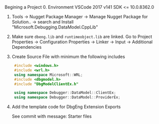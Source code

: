 Begining a Project
0. Environment VSCode 2017 v141 SDK <= 10.0.8362.0
1. Tools -> Nugget Package Manager -> Manage Nugget Package for Solution.. -> search and Install "Microsoft.Debugging.DataModel.CppLib"
2. Make sure `dbeng.lib` and `runtimeobject.lib` are linked. Go to Project Properties -> Configuration Properties -> Linker -> Input -> Additional Dependencies
3. Create Source File with minimum the following includes
   ```cpp
	#include <windows.h>
	#include <wrl.h>
	using namespace Microsoft::WRL;
	#include <dbgmodel.h>
	#include "DbgModelClientEx.h"

	using namespace Debugger::DataModel::ClientEx;
	using namespace Debugger::DataModel::ProviderEx;
   ```
4. Add the template code for DbgEng Extension Exports

   See commit with message: Starter files